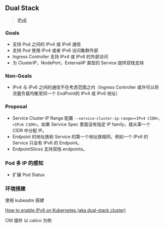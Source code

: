 ## Dual Stack
> [IPv6](../../Computer%20Network/Protocol/network/IPv6.md)

### Goals
- 支持 Pod 之间的 IPv4 或 IPv6 通信
- 支持 Pod 使用 IPv4 或者 IPv6 访问集群外部
- Ingress Controller 支持 IPv4 或 IPv6 的外部访问
- 为 ClusterIP，NodePort，ExternalIP 类型的 Service 提供双栈支持

### Non-Goals
- IPv4 与 IPv6 之间的通信不在考虑范围之内（Ingress Controller 或许可以将流量负载均衡至同一个 EndPoint的 IPv4 或 IPv6 地址）


### Proposal
- Service Cluster IP Range 配置 `--service-cluster-ip-range=<IPv4 CIDR>,<IPv6 CIDR>`。如果 Service Spec 里面没有指定 IP family，就从第一个 CIDR 中分配 IP。
- Endpoint 的地址族和 Service 的第一个地址族相同，例如一个 IPv6 的 Service 只会有 IPv6 的 Endpoint。
- EndpointSlices 支持双栈 endpoints。


### Pod 多 IP 的感知
- 扩展 Pod Status


### 环境搭建
使用 kubeadm 搭建

[How to enable IPv6 on Kubernetes (aka dual-stack cluster)](https://medium.com/@elfakharany/how-to-enable-ipv6-on-kubernetes-aka-dual-stack-cluster-ac0fe294e4cf)

CNI 插件 以 calico 为例
